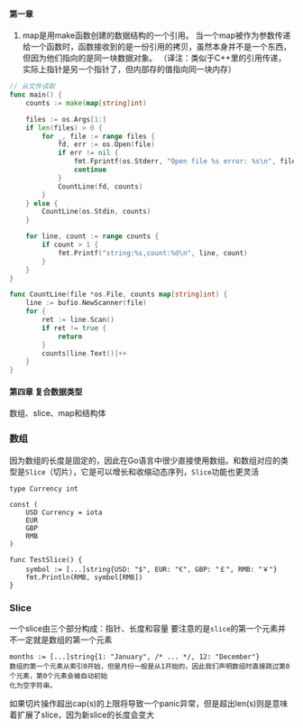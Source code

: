 #### 第一章

1. map是用make函数创建的数据结构的一个引用。
当一个map被作为参数传递给一个函数时，函数接收到的是一份引用的拷贝，虽然本身并不是一个东西，但因为他们指向的是同一块数据对象。
（译注：类似于C++里的引用传递，实际上指针是另一个指针了，但内部存的值指向同一块内存）

```go
// 从文件读取
func main() {
	counts := make(map[string]int)

	files := os.Args[1:]
	if len(files) > 0 {
		for _, file := range files {
			fd, err := os.Open(file)
			if err != nil {
				fmt.Fprintf(os.Stderr, "Open file %s error: %s\n", file, err)
				continue
			}
			CountLine(fd, counts)
		}
	} else {
		CountLine(os.Stdin, counts)
	}

	for line, count := range counts {
		if count > 1 {
			fmt.Printf("string:%s,count:%d\n", line, count)
		}
	}
}

func CountLine(file *os.File, counts map[string]int) {
	line := bufio.NewScanner(file)
	for {
		ret := line.Scan()
		if ret != true {
			return
		}
		counts[line.Text()]++
	}
}
```

#### 第四章 复合数据类型

数组、slice、map和结构体

### 数组
因为数组的长度是固定的，因此在Go语言中很少直接使用数组。和数组对应的类型是`Slice`（切片），它是可以增长和收缩动态序列，`Slice`功能也更灵活
```
type Currency int

const (
	USD Currency = iota
	EUR
	GBP
	RMB
)

func TestSlice() {
	symbol := [...]string{USD: "$", EUR: "€", GBP: "￡", RMB: "￥"}
	fmt.Println(RMB, symbol[RMB])
}
```

### Slice
一个slice由三个部分构成：指针、长度和容量
要注意的是`slice`的第一个元素并不一定就是数组的第一个元素
```
months := [...]string{1: "January", /* ... */, 12: "December"}
数组的第一个元素从索引0开始，但是月份一般是从1开始的，因此我们声明数组时直接跳过第0个元素，第0个元素会被自动初始
化为空字符串。
```
如果切片操作超出cap(s)的上限将导致一个panic异常，但是超出len(s)则是意味着扩展了slice，因为新slice的长度会变大